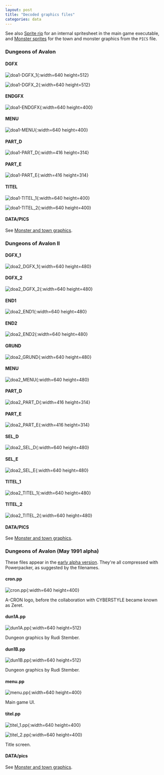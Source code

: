 ```yaml
---
layout: post
title: "Decoded graphics files"
categories: data
---
```


See also [Sprite rip](../data/sprite-rip.md) for an internal spritesheet in the
main game executable, and
[Monster sprites](../data/monster-sprites.md) for the town and monster graphics
from the `PICS` file.

### Dungeons of Avalon

#### DGFX

![doa1-DGFX_1](../images/doa1-DGFX_1.png "DGFX_1"){:width=640 height=512}

![doa1-DGFX_2](../images/doa1-DGFX_2.png "DGFX_2"){:width=640 height=512}

#### ENDGFX

![doa1-ENDGFX](../images/doa1-ENDGFX.png "ENDGFX"){:width=640 height=400}

#### MENU

![doa1-MENU](../images/doa1-MENU.png "MENU"){:width=640 height=400}

#### PART_D

![doa1-PART_D](../images/doa1-PART_D.png "PART_D"){:width=416 height=314}

#### PART_E

![doa1-PART_E](../images/doa1-PART_E.png "PART_E"){:width=416 height=314}

#### TITEL

![doa1-TITEL_1](../images/doa1-TITEL_1.png "TITEL_1"){:width=640 height=400}

![doa1-TITEL_2](../images/doa1-TITEL_2.png "TITEL_2"){:width=640 height=400}

#### DATA/PICS

See [Monster and town graphics](../data/monster-sprites.html).

### Dungeons of Avalon II

#### DGFX_1

![doa2_DGFX_1](../images/doa2_DGFX_1.png "DGFX_1"){:width=640 height=480}

#### DGFX_2

![doa2_DGFX_2](../images/doa2_DGFX_2.png "DGFX_2"){:width=640 height=480}

#### END1

![doa2_END1](../images/doa2_END1.png "END1"){:width=640 height=480}

#### END2

![doa2_END2](../images/doa2_END2.png "END2"){:width=640 height=480}

#### GRUND

![doa2_GRUND](../images/doa2_GRUND.png "GRUND"){:width=640 height=480}

#### MENU

![doa2_MENU](../images/doa2_MENU.png "MENU"){:width=640 height=480}

#### PART_D

![doa2_PART_D](../images/doa2_PART_D.png "PART_D"){:width=416 height=314}

#### PART_E

![doa2_PART_E](../images/doa2_PART_E.png "PART_E"){:width=416 height=314}

#### SEL_D

![doa2_SEL_D](../images/doa2_SEL_D.png "SEL_D"){:width=640 height=480}

#### SEL_E

![doa2_SEL_E](../images/doa2_SEL_E.png "SEL_E"){:width=640 height=480}

#### TITEL_1

![doa2_TITEL_1](../images/doa2_TITEL_1.png "TITEL_1"){:width=640 height=480}

#### TITEL_2

![doa2_TITEL_2](../images/doa2_TITEL_2.png "TITEL_2"){:width=640 height=480}

#### DATA/PICS

See [Monster and town graphics](../data/monster-sprites.html).

### Dungeons of Avalon (May 1991 alpha)

These files appear in the
[early alpha version](../secrets/early-alpha-version.html).
They're all compressed with Powerpacker, as suggested by the filenames.

#### cron.pp

![cron.pp](../images/doa-alpha-cron.png "cron.pp"){:width=640 height=400}

A-CRON logo, before the collaboration with CYBERSTYLE became known as Zeret.

#### dun1A.pp

![dun1A.pp](../images/doa-alpha-dun1A.png "dun1A.pp"){:width=640 height=512}

Dungeon graphics by Rudi Stember.

#### dun1B.pp

![dun1B.pp](../images/doa-alpha-dun1B.png "dun1B.pp"){:width=640 height=512}

Dungeon graphics by Rudi Stember.

#### menu.pp

![menu.pp](../images/doa-alpha-menu.png "menu.pp"){:width=640 height=400}

Main game UI.

#### titel.pp

![titel_1.pp](../images/doa-alpha-titel_1.png "titel_1.pp"){:width=640 height=400}

![titel_2.pp](../images/doa-alpha-titel_2.png "titel_2.pp"){:width=640 height=400}

Title screen.

#### DATA/pics

See [Monster and town graphics](../data/monster-sprites.html).
